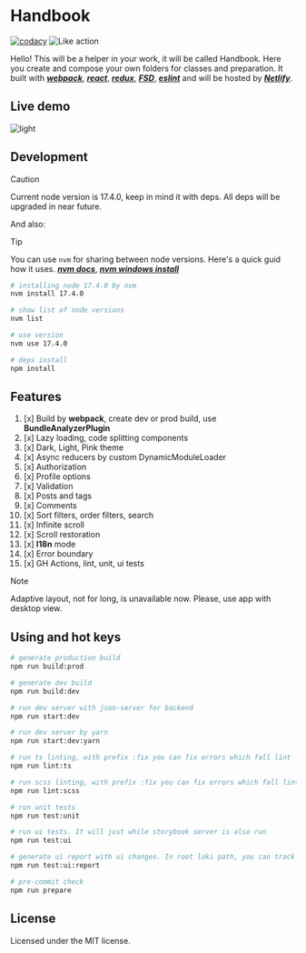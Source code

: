 # **Handbook**

[![codacy](https://img.shields.io/badge/codacy-B-green)](https://app.codacy.com/gh/DenisMatvienko/handbook/dashboard)
![Like action](https://shields.io/github/actions/workflow/status/DenisMatvienko/handbook/main.yml?branch=main&style=flat)

Hello! This will be a helper in your work, it will be called Handbook. Here you create and compose your own folders for 
classes and preparation. It built with [**_webpack_**](https://webpack.js.org/), [**_react_**](https://react.dev/),
[**_redux_**](https://redux.js.org/), [**_FSD_**](https://feature-sliced.design/), [**_eslint_**](https://eslint.org/)
and will be hosted by [**_Netlify_**](https://netlify.com/).

## Live demo

![light](https://github.com/DenisMatvienko/production-dynamic-line/blob/9e3d68fe472fca4a9633795c8412923eca2acb33/src/shared/assets/readme-preview/preview-github@light.png.png)

## Development

> [!CAUTION]
> Current node version is 17.4.0, keep in mind it with deps. All deps will be upgraded in near future.

And also:

> [!TIP]  
> You can use `nvm` for sharing between node versions. Here's a quick guid how it uses.
> [**_nvm docs_**](https://github.com/coreybutler/nvm-windows),
> [**_nvm windows install_**](https://github.com/coreybutler/nvm-windows/releases)

```bash
# installing node 17.4.0 by nvm
nvm install 17.4.0

# show list of node versions
nvm list

# use version
nvm use 17.4.0

# deps install
npm install
```

## Features

1. [x] Build by **webpack**, create dev or prod build, use **BundleAnalyzerPlugin**
2. [x] Lazy loading, code splitting components
3. [x] Dark, Light, Pink theme
4. [x] Async reducers by custom DynamicModuleLoader
5. [x] Authorization
6. [x] Profile options
7. [x] Validation
8. [x] Posts and tags
9. [x] Comments
10. [x] Sort filters, order filters, search
11. [x] Infinite scroll
12. [x] Scroll restoration
13. [x] **I18n** mode
14. [x] Error boundary
15. [x] GH Actions, lint, unit, ui tests

> [!NOTE]
> Adaptive layout, not for long, is unavailable now. Please, use app with desktop view.

## Using and hot keys

```bash
# generate production build
npm run build:prod

# generate dev build
npm run build:dev

# run dev server with json-server for backend
npm run start:dev

# run dev server by yarn
npm run start:dev:yarn

# run ts linting, with prefix :fix you can fix errors which fall lint
npm run lint:ts

# run scss linting, with prefix :fix you can fix errors which fall lint
npm run lint:scss

# run unit tests
npm run test:unit

# run ui tests. It will just while storybook server is also run
npm run test:ui

# generate ui report with ui changes. In root loki path, you can track generated .html file with changes.
npm run test:ui:report

# pre-commit check
npm run prepare
```

## License

Licensed under the MIT license.
